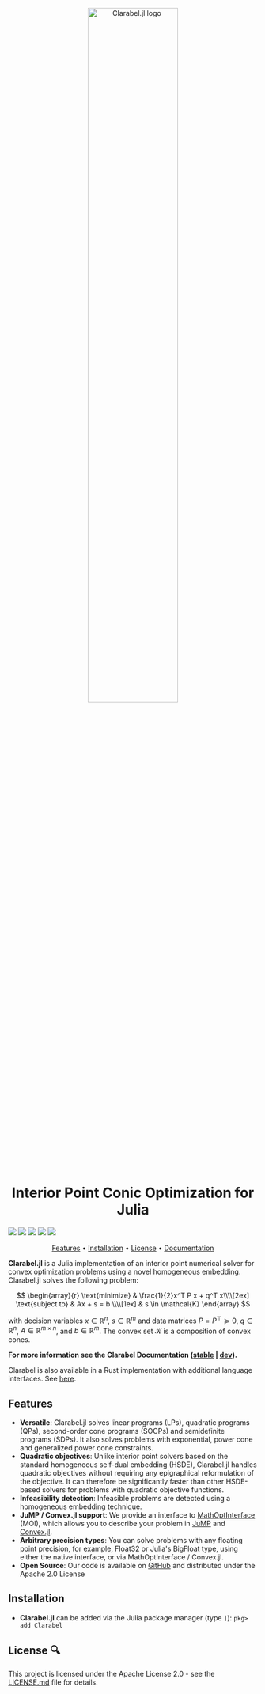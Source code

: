 
<p align="center">
<picture>
  <source media="(prefers-color-scheme: dark)" srcset="https://github.com/oxfordcontrol/ClarabelDocs/blob/main/docs/src/assets/logo-banner-dark-jl.png" width=60%>
  <source media="(prefers-color-scheme: light)" srcset="https://github.com/oxfordcontrol/ClarabelDocs/blob/main/docs/src/assets/logo-banner-light-jl.png" width=60%>
  <img alt="Clarabel.jl logo" src="https://github.com/oxfordcontrol/ClarabelDocs/blob/main/docs/src/assets/logo-banner-light-jl.png" height="25">
</picture>
<h1 align="center" margin=0px>
Interior Point Conic Optimization for Julia
</h1>
   <a href="https://github.com/oxfordcontrol/Clarabel.jl/actions"><img src="https://github.com/oxfordcontrol/Clarabel.jl/workflows/ci/badge.svg?branch=main"></a>
  <a href="https://codecov.io/gh/oxfordcontrol/Clarabel.jl"><img src="https://codecov.io/gh/oxfordcontrol/Clarabel.jl/branch/main/graph/badge.svg"></a>
  <a href="https://oxfordcontrol.github.io/ClarabelDocs/stable"><img src="https://img.shields.io/badge/Documentation-stable-purple.svg"></a>
  <a href="https://opensource.org/licenses/Apache-2.0"><img src="https://img.shields.io/badge/License-Apache%202.0-blue.svg"></a>
  <a href="https://github.com/oxfordcontrol/Clarabel.jl/releases"><img src="https://img.shields.io/badge/Release-v0.7.0-blue.svg"></a>
</p>

<p align="center">
  <a href="#features">Features</a> •
  <a href="#installation">Installation</a> •
  <a href="#license-">License</a> •
  <a href="https://oxfordcontrol.github.io/ClarabelDocs/stable">Documentation</a>
</p>

__Clarabel.jl__ is a Julia implementation of an interior point numerical solver for convex optimization problems using a novel homogeneous embedding.  Clarabel.jl solves the following problem:

$$
\begin{array}{r}
\text{minimize} & \frac{1}{2}x^T P x + q^T x\\\\[2ex]
\text{subject to} & Ax + s = b \\\\[1ex]
        & s \in \mathcal{K}
\end{array}
$$

with decision variables
$x \in \mathbb{R}^n$,
$s \in \mathbb{R}^m$
and data matrices
$P=P^\top \succeq 0$,
$q \in \mathbb{R}^n$,
$A \in \mathbb{R}^{m \times n}$, and
$b \in \mathbb{R}^m$.
The convex set $\mathcal{K}$ is a composition of convex cones.


__For more information see the Clarabel Documentation ([stable](https://oxfordcontrol.github.io/ClarabelDocs/stable) |  [dev](https://oxfordcontrol.github.io/ClarabelDocs/dev)).__

Clarabel is also available in a Rust implementation with additional language interfaces.  See [here](https://github.com/oxfordcontrol/Clarabel.rs).

## Features

* __Versatile__: Clarabel.jl solves linear programs (LPs), quadratic programs (QPs), second-order cone programs (SOCPs) and semidefinite programs (SDPs). It also solves problems with exponential, power cone and generalized power cone constraints.
* __Quadratic objectives__: Unlike interior point solvers based on the standard homogeneous self-dual embedding (HSDE), Clarabel.jl handles quadratic objectives without requiring any epigraphical reformulation of the objective.   It can therefore be significantly faster than other HSDE-based solvers for problems with quadratic objective functions.
* __Infeasibility detection__: Infeasible problems are detected using a homogeneous embedding technique.
* __JuMP / Convex.jl support__: We provide an interface to [MathOptInterface](https://jump.dev/JuMP.jl/stable/moi/) (MOI), which allows you to describe your problem in [JuMP](https://github.com/jump-dev/JuMP.jl) and [Convex.jl](https://github.com/jump-dev/Convex.jl).
* __Arbitrary precision types__: You can solve problems with any floating point precision, for example, Float32 or Julia's BigFloat type, using either the native interface, or via MathOptInterface / Convex.jl.
* __Open Source__: Our code is available on [GitHub](https://github.com/oxfordcontrol/Clarabel.jl) and distributed under the Apache 2.0 License

## Installation
- __Clarabel.jl__ can be added via the Julia package manager (type `]`): `pkg> add Clarabel`

## License 🔍
This project is licensed under the Apache License  2.0 - see the [LICENSE.md](https://github.com/oxfordcontrol/Clarabel.jl/blob/main/LICENSE.md) file for details.
